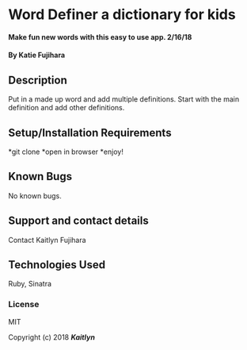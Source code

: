 # Word Definer a dictionary for kids

#### Make fun new words with this easy to use app. 2/16/18

#### By Katie Fujihara

## Description
Put in a made up word and add multiple definitions. Start with the main definition and add other definitions.

## Setup/Installation Requirements

*git clone
*open in browser
*enjoy!



## Known Bugs
No known bugs.

## Support and contact details

Contact Kaitlyn Fujihara

## Technologies Used
Ruby, Sinatra

### License
MIT

Copyright (c) 2018 **_Kaitlyn_**
